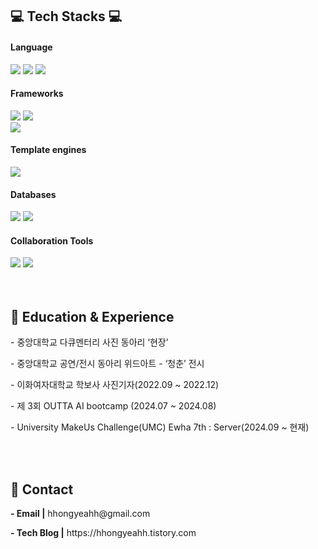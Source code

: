 <div>
  <h2>💻 Tech Stacks 💻</h2>
    
  <h4>Language</h4>
    <img src="https://img.shields.io/badge/Java-F89820?style=for-the-badge&logo=OpenJDK&logoColor=white">
    <img src="https://img.shields.io/badge/C-00599C?style=for-the-badge&logo=C&logoColor=white">
    <img src="https://img.shields.io/badge/Python-4B8BBE?style=for-the-badge&logo=Python&logoColor=white">
    <br>
  
  <h4>Frameworks</h4>
    <img src="https://img.shields.io/badge/Spring-6DB33F?style=for-the-badge&logo=Spring&logoColor=white">
    <img src="https://img.shields.io/badge/Spring Boot-34A853?style=for-the-badge&logo=Spring Boot&logoColor=white">
    <br>
    <img src="https://img.shields.io/badge/Spring Security-3A6351?style=for-the-badge&logo=Spring Security&logoColor=white">
    <h4>Template engines</h4>
    <img src="https://img.shields.io/badge/Thymeleaf-005F0F?style=for-the-badge&logo=Thymeleaf&logoColor=white">
    <br>

  <h4>Databases</h4>
    <img src="https://img.shields.io/badge/MySQL-4479A1?style=for-the-badge&logo=MySQL&logoColor=white">
    <img src="https://img.shields.io/badge/H2-316192?style=for-the-badge&logo=H2&logoColor=white">
    <br>

  <h4>Collaboration Tools</h4>
    <img src="https://img.shields.io/badge/GitHub Actions-2088FF?style=for-the-badge&logo=GitHub Actions&logoColor=white">
    <img src="https://img.shields.io/badge/Git-E44C30?style=for-the-badge&logo=Git&logoColor=white">
</div>

</div>
<div>
  <br>
  <br>
    <h2>🔎 Education & Experience</h2>
    <p>- 중앙대학교 다큐멘터리 사진 동아리 ‘현장’</p>
    <p>- 중앙대학교 공연/전시 동아리 위드아트 - ‘청춘’ 전시</p>
    <p>- 이화여자대학교 학보사 사진기자(2022.09 ~ 2022.12)</p>
    <p>- 제 3회 OUTTA AI bootcamp (2024.07 ~ 2024.08)</p>
    <p>- University MakeUs Challenge(UMC) Ewha 7th : Server(2024.09 ~ 현재)</p>
</div>


<div>
  <br>
  <br>
    <h2>👋 Contact</h2>
    <p><b>- Email |</b> hhongyeahh@gmail.com</p>
    <p><b>- Tech Blog |</b> https://hhongyeahh.tistory.com</p>
</div>


